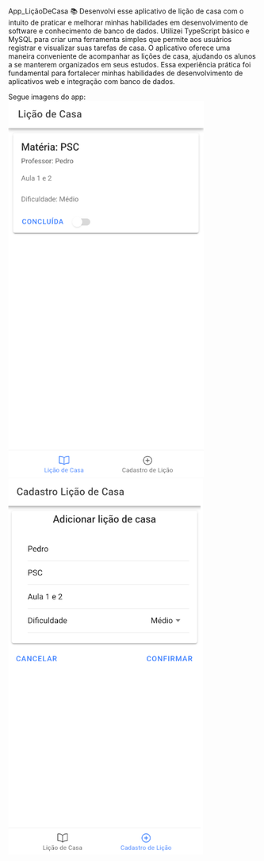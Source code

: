 App_LiçãoDeCasa
📚 Desenvolvi esse aplicativo de lição de casa com o intuito de praticar e melhorar minhas habilidades em desenvolvimento de software e conhecimento de banco de dados. Utilizei TypeScript básico e MySQL para criar uma ferramenta simples que permite aos usuários registrar e visualizar suas tarefas de casa. O aplicativo oferece uma maneira conveniente de acompanhar as lições de casa, ajudando os alunos a se manterem organizados em seus estudos. Essa experiência prática foi fundamental para fortalecer minhas habilidades de desenvolvimento de aplicativos web e integração com banco de dados.

Segue imagens do app:
![Texto Alternativo](Main.png)
![Texto Alternativo](Cadastro.png)
